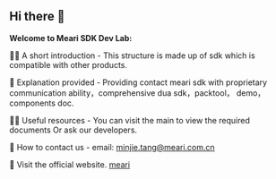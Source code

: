 ## Hi there 👋

**Welcome to Meari SDK Dev Lab:**

🙋‍♀️ A short introduction - This structure is made up of sdk which is compatible with other products.

🌈 Explanation provided - Providing contact meari sdk with proprietary communication ability，comprehensive dua sdk，packtool， demo， components doc.

👩‍💻 Useful resources - You can visit the main to view the required documents Or ask our developers.

🍿 How to contact us - email: minjie.tang@meari.com.cn 

🧙 Visit the official website. [meari](https://www.meari.com/)

